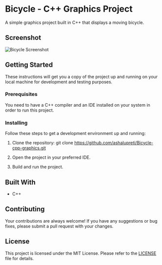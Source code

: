 # Bicycle - C++ Graphics Project

A simple graphics project built in C++ that displays a moving bicycle.

## Screenshot
![Bicycle Screenshot](https://user-images.githubusercontent.com/90265701/216325712-dcad05bc-91ec-4271-8103-abf86149a3ae.png)

## Getting Started

These instructions will get you a copy of the project up and running on your local machine for development and testing purposes.

### Prerequisites

You need to have a C++ compiler and an IDE installed on your system in order to run this project.

### Installing

Follow these steps to get a development environment up and running:

1. Clone the repository:
git clone https://github.com/ashalupreti/Bicycle-cpp-graphics.git

2. Open the project in your preferred IDE.

3. Build and run the project.

## Built With

- C++

## Contributing

Your contributions are always welcome! If you have any suggestions or bug fixes, please submit a pull request with your changes.

## License

This project is licensed under the MIT License. Please refer to the [LICENSE](LICENSE) file for details.
